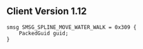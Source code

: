 ## Client Version 1.12

```rust,ignore
smsg SMSG_SPLINE_MOVE_WATER_WALK = 0x309 {
    PackedGuid guid;    
}

```
